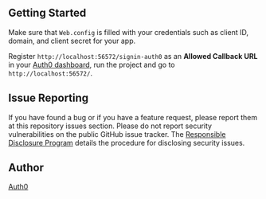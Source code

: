 ﻿
## Getting Started

Make sure that `Web.config` is filled with your credentials such as client ID, domain, and client secret for your app.

Register `http://localhost:56572/signin-auth0` as an **Allowed Callback URL** in your [Auth0 dashboard](https://manage.auth0.com), run the project and go to `http://localhost:56572/`.

## Issue Reporting

If you have found a bug or if you have a feature request, please report them at this repository issues section. Please do not report security vulnerabilities on the public GitHub issue tracker. The [Responsible Disclosure Program](https://auth0.com/whitehat) details the procedure for disclosing security issues.

## Author

[Auth0](auth0.com)